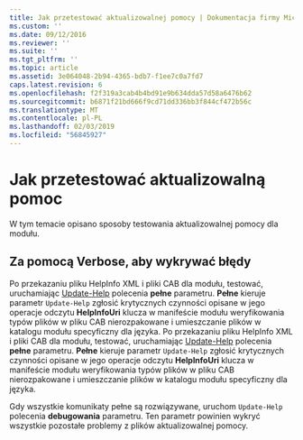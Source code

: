 ```yaml
---
title: Jak przetestować aktualizowalnej pomocy | Dokumentacja firmy Microsoft
ms.custom: ''
ms.date: 09/12/2016
ms.reviewer: ''
ms.suite: ''
ms.tgt_pltfrm: ''
ms.topic: article
ms.assetid: 3e064048-2b94-4365-bdb7-f1ee7c0a7fd7
caps.latest.revision: 6
ms.openlocfilehash: f2f319a3cab4b4bd91e9b634dda57d58a6476b62
ms.sourcegitcommit: b6871f21bd666f9cd71dd336bb3f844cf472b56c
ms.translationtype: MT
ms.contentlocale: pl-PL
ms.lasthandoff: 02/03/2019
ms.locfileid: "56845927"
---
```

# <a name="how-to-test-updatable-help"></a>Jak przetestować aktualizowalną pomoc

W tym temacie opisano sposoby testowania aktualizowalnej pomocy dla modułu.

## <a name="using-verbose-to-detect-errors"></a>Za pomocą Verbose, aby wykrywać błędy

Po przekazaniu pliku HelpInfo XML i pliki CAB dla modułu, testować, uruchamiając [Update-Help](/powershell/module/Microsoft.PowerShell.Core/Update-Help) polecenia **pełne** parametru. **Pełne** kieruje parametr `Update-Help` zgłosić krytycznych czynności opisane w jego operacje odczytu **HelpInfoUri** klucza w manifeście modułu weryfikowania typów plików w pliku CAB nierozpakowane i umieszczanie plików w katalogu modułu specyficzny dla języka.
Po przekazaniu pliku HelpInfo XML i pliki CAB dla modułu, testować, uruchamiając [Update-Help](/powershell/module/Microsoft.PowerShell.Core/Update-Help) polecenia **pełne** parametru. **Pełne** kieruje parametr `Update-Help` zgłosić krytycznych czynności opisane w jego operacje odczytu **HelpInfoUri** klucza w manifeście modułu weryfikowania typów plików w pliku CAB nierozpakowane i umieszczanie plików w katalogu modułu specyficzny dla języka.

Gdy wszystkie komunikaty pełne są rozwiązywane, uruchom `Update-Help` polecenia **debugowania** parametru. Ten parametr powinien wykryć wszystkie pozostałe problemy z plików aktualizowalnej pomocy.